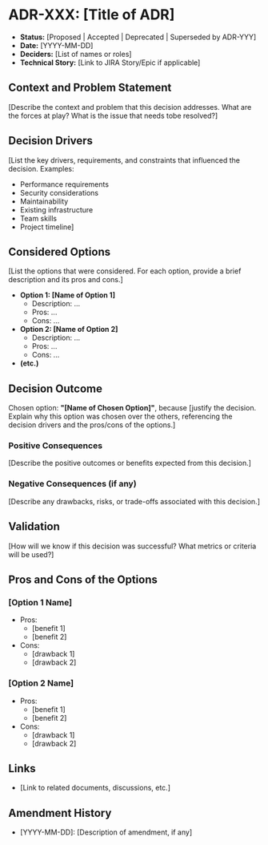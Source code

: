 # ADR-XXX: [Title of ADR]

- **Status:** [Proposed | Accepted | Deprecated | Superseded by ADR-YYY]
- **Date:** [YYYY-MM-DD]
- **Deciders:** [List of names or roles]
- **Technical Story:** [Link to JIRA Story/Epic if applicable]

## Context and Problem Statement

[Describe the context and problem that this decision addresses. What are the forces at play? What is the issue that needs tobe resolved?]

## Decision Drivers

[List the key drivers, requirements, and constraints that influenced the decision. Examples:

- Performance requirements
- Security considerations
- Maintainability
- Existing infrastructure
- Team skills
- Project timeline]

## Considered Options

[List the options that were considered. For each option, provide a brief description and its pros and cons.]

- **Option 1: [Name of Option 1]**
  - Description: ...
  - Pros: ...
  - Cons: ...
- **Option 2: [Name of Option 2]**
  - Description: ...
  - Pros: ...
  - Cons: ...
- **(etc.)**

## Decision Outcome

Chosen option: **"[Name of Chosen Option]"**, because [justify the decision. Explain why this option was chosen over the others, referencing the decision drivers and the pros/cons of the options.]

### Positive Consequences

[Describe the positive outcomes or benefits expected from this decision.]

### Negative Consequences (if any)

[Describe any drawbacks, risks, or trade-offs associated with this decision.]

## Validation

[How will we know if this decision was successful? What metrics or criteria will be used?]

## Pros and Cons of the Options

### [Option 1 Name]

- Pros:
  - [benefit 1]
  - [benefit 2]
- Cons:
  - [drawback 1]
  - [drawback 2]

### [Option 2 Name]

- Pros:
  - [benefit 1]
  - [benefit 2]
- Cons:
  - [drawback 1]
  - [drawback 2]

## Links

- [Link to related documents, discussions, etc.]

## Amendment History

- [YYYY-MM-DD]: [Description of amendment, if any]
